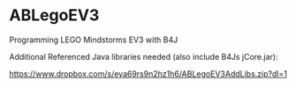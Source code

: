 # ABLegoEV3
Programming LEGO Mindstorms EV3 with B4J

Additional Referenced Java libraries needed (also include B4Js jCore.jar):

https://www.dropbox.com/s/eya69rs9n2hz1h6/ABLegoEV3AddLibs.zip?dl=1
